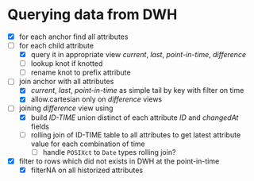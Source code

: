 # Querying data from DWH

- [x] for each anchor find all attributes
- [ ] for each child attribute
  - [x] query it in appropriate view  *current*, *last*, *point-in-time*, *difference*
  - [ ] lookup knot if knotted
  - [ ] rename knot to prefix attribute
- [ ] join anchor with all attributes
  - [x] *current*, *last*, *point-in-time* as simple tail by key with filter on time
  - [x] allow.cartesian only on *difference* views
- [ ] joining *difference* view using
  - [x] build *ID-TIME* union distinct of each attribute *ID* and *changedAt* fields
  - [ ] rolling join of ID-TIME table to all attributes to get latest attribute value for each combination of time
    - [ ] handle `POSIXct` to `Date` types rolling join?
- [x] filter to rows which did not exists in DWH at the point-in-time
  - [x] filterNA on all historized attributes
